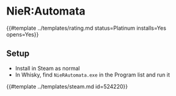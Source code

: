 # NieR:Automata

{{#template ../templates/rating.md status=Platinum installs=Yes opens=Yes}}

## Setup

- Install in Steam as normal
- In Whisky, find `NieRAutomata.exe` in the Program list and run it


{{#template ../templates/steam.md id=524220}}

